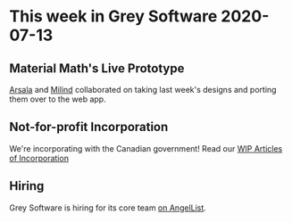 # This week in Grey Software 2020-07-13

## Material Math's Live Prototype

[Arsala](https://github.com/ArsalaBangash) and [Milind](https://github.com/milindvishnoi) collaborated on taking last week's designs and porting them over to the web app. 


## Not-for-profit Incorporation

We're incorporating with the Canadian government! Read our [WIP Articles of Incorporation](https://github.com/grey-software/org/blob/master/ArticlesOfIncorporation.md)


## Hiring

Grey Software is hiring for its core team [on AngelList](https://angel.co/company/grey-software/jobs).
